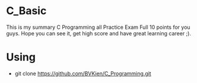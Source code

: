 # C_Basic
This is my summary C Programming all Practice Exam Full 10 points for you guys. Hope you can see it, get high score and have great learning career ;).

# Using
- git clone https://github.com/BVKien/C_Programming.git
